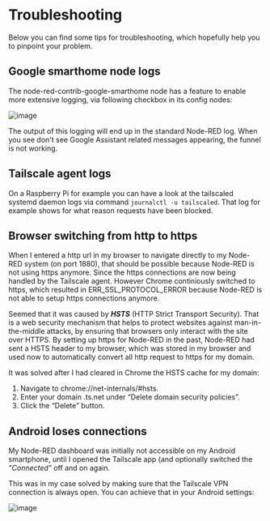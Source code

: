 # Troubleshooting

Below you can find some tips for troubleshooting, which hopefully help you to pinpoint your problem.  

## Google smarthome node logs

The node-red-contrib-google-smarthome node has a feature to enable more extensive logging, via following checkbox in its config nodes:

![image](https://github.com/user-attachments/assets/d4ba390b-c74e-48c8-9fb8-55003ca5966b)

The output of this logging will end up in the standard Node-RED log.  When you see don't see Google Assistant related messages appearing, the funnel is not working.

## Tailscale agent logs

On a Raspberry Pi for example you can have a look at the tailscaled systemd daemon logs via command `journalctl -u tailscaled`.  That log for example shows for what reason requests have been blocked.

## Browser switching from http to https

When I entered a http url in my browser to navigate directly to my Node-RED system (on port 1880), that should be possible because Node-RED is not using https anymore.  Since the https connections are now being handled by the Tailscale agent.  However Chrome continiously switched to https, which resulted in ERR_SSL_PROTOCOL_ERROR because Node-RED is not able to setup https connections anymore.

Seemed that it was caused by ***HSTS*** (HTTP Strict Transport Security).  That is a web security mechanism that helps to protect websites against man-in-the-middle attacks, by ensuring that browsers only interact with the site over HTTPS.  By setting up https for Node-RED in the past, Node-RED had sent a HSTS header to my browser, which was stored in my browser and used now to automatically convert all http request to https for my domain.

It was solved after I had cleared in Chrome the HSTS cache for my domain:
1. Navigate to chrome://net-internals/#hsts.
2. Enter your domain <your-virtual-hostname>.ts.net under “Delete domain security policies”.
3. Click the “Delete” button.

## Android loses connections

My Node-RED dashboard was initially not accessible on my Android smartphone, until I opened the Tailscale app (and optionally switched the *"Connected"* off and on again.

This was in my case solved by making sure that the Tailscale VPN connection is always open.  You can achieve that in your Android settings:

![image](https://github.com/user-attachments/assets/9e277779-a721-4d57-ad93-68a932d2e90e)
